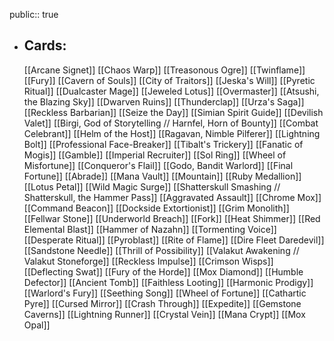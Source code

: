 public:: true
- ## Cards:
	[[Arcane Signet]]
	[[Chaos Warp]]
	[[Treasonous Ogre]]
	[[Twinflame]]
	[[Fury]]
	[[Cavern of Souls]]
	[[City of Traitors]]
	[[Jeska's Will]]
	[[Pyretic Ritual]]
	[[Dualcaster Mage]]
	[[Jeweled Lotus]]
	[[Overmaster]]
	[[Atsushi, the Blazing Sky]]
	[[Dwarven Ruins]]
	[[Thunderclap]]
	[[Urza's Saga]]
	[[Reckless Barbarian]]
	[[Seize the Day]]
	[[Simian Spirit Guide]]
	[[Devilish Valet]]
	[[Birgi, God of Storytelling // Harnfel, Horn of Bounty]]
	[[Combat Celebrant]]
	[[Helm of the Host]]
	[[Ragavan, Nimble Pilferer]]
	[[Lightning Bolt]]
	[[Professional Face-Breaker]]
	[[Tibalt's Trickery]]
	[[Fanatic of Mogis]]
	[[Gamble]]
	[[Imperial Recruiter]]
	[[Sol Ring]]
	[[Wheel of Misfortune]]
	[[Conqueror's Flail]]
	[[Godo, Bandit Warlord]]
	[[Final Fortune]]
	[[Abrade]]
	[[Mana Vault]]
	[[Mountain]]
	[[Ruby Medallion]]
	[[Lotus Petal]]
	[[Wild Magic Surge]]
	[[Shatterskull Smashing // Shatterskull, the Hammer Pass]]
	[[Aggravated Assault]]
	[[Chrome Mox]]
	[[Command Beacon]]
	[[Dockside Extortionist]]
	[[Grim Monolith]]
	[[Fellwar Stone]]
	[[Underworld Breach]]
	[[Fork]]
	[[Heat Shimmer]]
	[[Red Elemental Blast]]
	[[Hammer of Nazahn]]
	[[Tormenting Voice]]
	[[Desperate Ritual]]
	[[Pyroblast]]
	[[Rite of Flame]]
	[[Dire Fleet Daredevil]]
	[[Sandstone Needle]]
	[[Thrill of Possibility]]
	[[Valakut Awakening // Valakut Stoneforge]]
	[[Reckless Impulse]]
	[[Crimson Wisps]]
	[[Deflecting Swat]]
	[[Fury of the Horde]]
	[[Mox Diamond]]
	[[Humble Defector]]
	[[Ancient Tomb]]
	[[Faithless Looting]]
	[[Harmonic Prodigy]]
	[[Warlord's Fury]]
	[[Seething Song]]
	[[Wheel of Fortune]]
	[[Cathartic Pyre]]
	[[Cursed Mirror]]
	[[Crash Through]]
	[[Expedite]]
	[[Gemstone Caverns]]
	[[Lightning Runner]]
	[[Crystal Vein]]
	[[Mana Crypt]]
	[[Mox Opal]]
